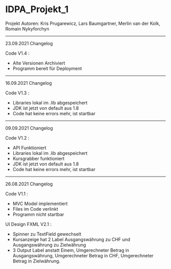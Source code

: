 # IDPA_Projekt_1
Projekt Autoren: Kris Prugarewicz, Lars Baumgartner, Merlin van der Kolk, Romain Nykyforchyn


******************************************************************************************************************************************

23.09.2021 Changelog

Code V1.4
:

- Alte Versionen Archiviert
- Programm bereit für Deployment


******************************************************************************************************************************************

16.09.2021 Changelog

Code V1.3
:

- Libraries lokal im .lib abgespeichert
- JDK ist jetzt von default aus 1.8
- Code hat keine errors mehr, ist startbar

******************************************************************************************************************************************

09.09.2021 Changelog

Code V1.2
:
- API Funktioniert
- Libraries lokal im .lib abgespeichert
- Kursgrabber funktioniert
- JDK ist jetzt von default aus 1.8
- Code hat keine errors mehr, ist startbar


******************************************************************************************************************************************


26.08.2021  Changelog

Code V1.1
:
- MVC Model implementiert
- Files im Code verlinkt
- Programm nicht startbar

UI Design FXML V2.1
:
- Spinner zu TextField gewechselt
- Kursanzeige hat 2 Label Ausgangswährung zu CHF und Ausgangswährung zu Zielwährung
- 3 Output Label anstatt Einem, Umgerechneter Betrag in Ausgangswährung, Umgerechneter Betrag in CHF, Umgerechneter Betrag in Zielwährung.
